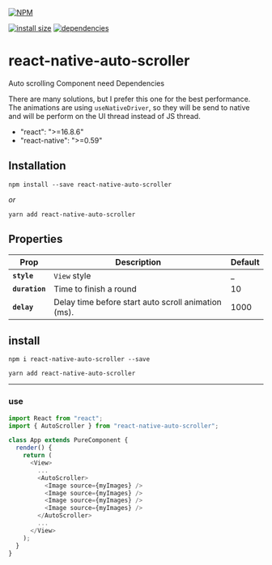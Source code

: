 [![NPM](https://nodei.co/npm/react-native-auto-scroller.png)](https://nodei.co/npm/react-native-auto-scroller/)

[![install size](https://packagephobia.now.sh/badge?p=react-native-auto-scroller)](https://packagephobia.now.sh/result?p=react-native-auto-scroller) [![dependencies](https://david-dm.org/hosseinmd/react-native-auto-scroller.svg)](https://david-dm.org/hosseinmd/react-native-auto-scroller.svg)

# react-native-auto-scroller

Auto scrolling Component
need Dependencies

There are many solutions, but I prefer this one for the best performance. The animations are using `useNativeDriver`, so they will be send to native and will be perform on the UI thread instead of JS thread.

- "react": ">=16.8.6"
- "react-native": ">=0.59"

## Installation

    npm install --save react-native-auto-scroller

_or_

    yarn add react-native-auto-scroller

## Properties

| Prop           | Description                                         | Default |
| -------------- | --------------------------------------------------- | ------- |
| **`style`**    | `View` style                                        | \_      |
| **`duration`** | Time to finish a round                              | 10      |
| **`delay`**    | Delay time before start auto scroll animation (ms). | 1000    |

## install

```npm
npm i react-native-auto-scroller --save
```

```yarn
yarn add react-native-auto-scroller
```

---

### use

```javascript
import React from "react";
import { AutoScroller } from "react-native-auto-scroller";

class App extends PureComponent {
  render() {
    return (
      <View>
        ...
        <AutoScroller>
          <Image source={myImages} />
          <Image source={myImages} />
          <Image source={myImages} />
          <Image source={myImages} />
        </AutoScroller>
        ...
      </View>
    );
  }
}
```
